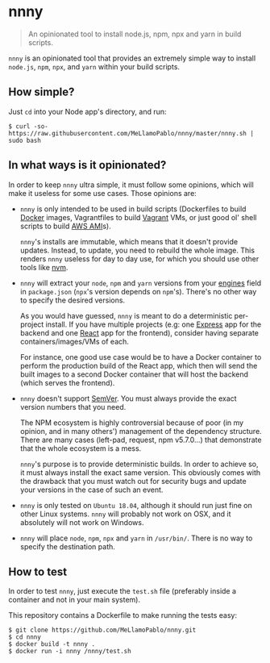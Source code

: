 # nnny

> An opinionated tool to install node.js, npm, npx and yarn in build scripts.

`nnny` is an opinionated tool that provides an extremely simple way to install
`node.js`, `npm`, `npx`, and `yarn` within your build scripts.

## How simple?

Just `cd` into your Node app's directory, and run:

```shell
$ curl -so- https://raw.githubusercontent.com/MeLlamoPablo/nnny/master/nnny.sh | sudo bash
```

## In what ways is it opinionated?

In order to keep `nnny` ultra simple, it must follow some opinions, which will
make it useless for some use cases. Those opinions are:

* `nnny` is only intended to be used in build scripts (Dockerfiles to build
[Docker](https://www.docker.com/) images, Vagrantfiles to build
[Vagrant](https://www.vagrantup.com/) VMs, or just good ol' shell scripts to
build [AWS AMI](https://docs.aws.amazon.com/AWSEC2/latest/UserGuide/AMIs.html)s).

	`nnny`'s installs are immutable, which means that it doesn't provide updates.
Instead, to update, you need to rebuild the whole image. This renders `nnny`
useless for day to day use, for which you should use other tools like
[nvm](https://github.com/creationix/nvm).
* `nnny` will extract your `node`, `npm` and `yarn` versions from your
[engines](https://docs.npmjs.com/files/package.json#engines) field in
`package.json` (`npx`'s version depends on `npm`'s). There's no other way to
specify the desired versions.

	As you would have guessed, `nnny` is meant to do a deterministic per-project
install. If you have multiple projects (e.g: one
[Express](https://expressjs.com/) app for the backend and one
[React](https://reactjs.org/) app for the frontend), consider having separate
containers/images/VMs of each.

	For instance, one good use case would be to have a Docker container to
perform the production build of the React app, which then will send the built
images to a second Docker container that will host the backend (which serves
the frontend).
* `nnny` doesn't support [SemVer](https://semver.org/). You must always provide
the exact version numbers that you need.

	The NPM ecosystem is highly controversial because of poor (in my opinion,
and in many others') management of the dependency structure. There are many
cases (left-pad, request, npm v5.7.0...) that demonstrate that the whole
ecosystem is a mess.

	`nnny`'s purpose is to provide deterministic builds. In order to achieve so,
it must always install the exact same version. This obviously comes with the
drawback that you must watch out for security bugs and update your versions in
the case of such an event.
* `nnny` is only tested on `Ubuntu 18.04`, although it should run just fine on
other Linux systems. `nnny` will probably not work on OSX, and it absolutely
will not work on Windows.
* `nnny` will place `node`, `npm`, `npx` and `yarn` in `/usr/bin/`. There is
no way to specify the destination path.

## How to test

In order to test `nnny`, just execute the `test.sh` file (preferably inside a
container and not in your main system).

This repository contains a Dockerfile to make running the tests easy:

```shell
$ git clone https://github.com/MeLlamoPablo/nnny.git
$ cd nnny
$ docker build -t nnny .
$ docker run -i nnny /nnny/test.sh
```